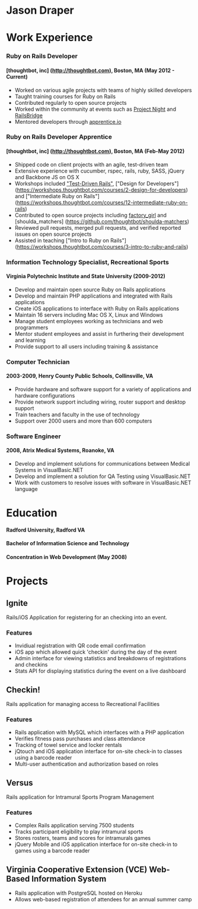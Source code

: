 # Jason Draper

# Work Experience
### Ruby on Rails Developer
#### [thoughtbot, inc] (http://thoughtbot.com), Boston, MA (May 2012 - Current)
* Worked on various agile projects with teams of highly skilled developers
* Taught training courses for Ruby on Rails
* Contributed regularly to open source projects
* Worked within the community at events such as [Project Night](http://bostonrb.org) and [RailsBridge](http://www.railsbridgeboston.org)
* Mentored developers through [apprentice.io](http://apprentice.io/)

### Ruby on Rails Developer Apprentice
#### [thoughtbot, inc] (http://thoughtbot.com), Boston, MA (Feb-May 2012)
* Shipped code on client projects with an agile, test-driven team
* Extensive experience with cucumber, rspec, rails, ruby, SASS, jQuery and Backbone JS on OS X
* Workshops included ["Test-Driven Rails"](https://workshops.thoughtbot.com/courses/1-intro-to-test-driven-rails), ["Design for Developers"] (https://workshops.thoughtbot.com/courses/2-design-for-developers) and ["Intermediate Ruby on Rails"] (https://workshops.thoughtbot.com/courses/12-intermediate-ruby-on-rails)
* Contributed to open source projects including [factory_girl](https://github.com/thoughtbot/factory_girl) and [shoulda_matchers] (https://github.com/thoughtbot/shoulda-matchers)
* Reviewed pull requests, merged pull requests, and verified reported issues on open source projects
* Assisted in teaching ["Intro to Ruby on Rails"] (https://workshops.thoughtbot.com/courses/3-intro-to-ruby-and-rails)

### Information Technology Specialist, Recreational Sports
#### Virginia Polytechnic Institute and State University (2009-2012)
* Develop and maintain open source Ruby on Rails applications
* Develop and maintain PHP applications and integrated with Rails applications
* Create iOS applications to interface with Ruby on Rails applications
* Maintain 16 servers including Mac OS X, Linux and Windows
* Manage student employees working as technicians and web programmers
* Mentor student employees and assist in furthering their development and learning
* Provide support to all users including training & assistance

### Computer Technician
#### 2003-2009, Henry County Public Schools, Collinsville, VA
* Provide hardware and software support for a variety of applications and hardware configurations
* Provide network support including wiring, router support and desktop support
* Train teachers and faculty in the use of technology
* Support over 2000 users and more than 600 computers

### Software Engineer
#### 2008, Atrix Medical Systems, Roanoke, VA
* Develop and implement solutions for communications between Medical Systems in VisualBasic.NET
* Develop and implement a solution for QA Testing using VisualBasic.NET
* Work with customers to resolve issues with software in VisualBasic.NET language

# Education
#### Radford University, Radford VA
#### Bachelor of Information Science and Technology
#### Concentration in Web Development (May 2008)

# Projects
## Ignite
Rails/iOS Application for registering for an checking into an event.
### Features
* Invidiual registration with QR code email confirmation
* iOS app which allowed quick 'checkin' during the day of the event
* Admin interface for viewing statistics and breakdowns of registrations and checkins
* Stats API for displaying statistics during the event on a live dashboard

## Checkin!
Rails application for managing access to Recreational Facilities
### Features
* Rails application with MySQL which interfaces with a PHP application
* Verifies fitness pass purchases and class attendance
* Tracking of towel service and locker rentals
* jQtouch and iOS application interface for on-site check-in to classes using a barcode reader
* Multi-user authentication and authorization based on roles

## Versus
Rails application for Intramural Sports Program Management
### Features
* Complex Rails application serving 7500 students
* Tracks participant eligibility to play intramural sports
* Stores rosters, teams and scores for intramurals games
* jQuery Mobile and iOS application interface for on-site check-in to games using a barcode reader

## Virginia Cooperative Extension (VCE) Web-Based Information System
* Rails application with PostgreSQL hosted on Heroku
* Allows web-based registration of attendees for an annual summer camp
